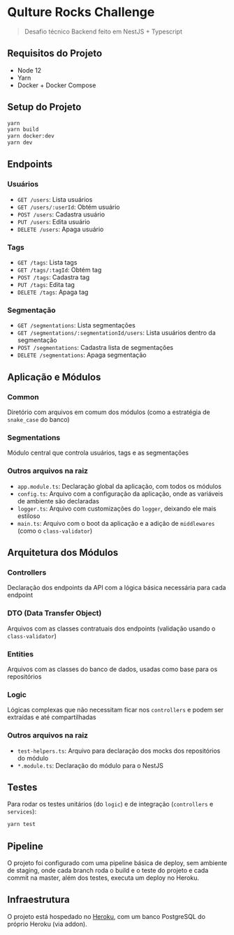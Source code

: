 # Qulture Rocks Challenge

> Desafio técnico Backend feito em NestJS + Typescript

## Requisitos do Projeto
- Node 12
- Yarn
- Docker + Docker Compose

## Setup do Projeto
```sh
yarn
yarn build
yarn docker:dev
yarn dev
```

## Endpoints

### Usuários
- `GET /users`: Lista usuários
- `GET /users/:userId`: Obtém usuário
- `POST /users`: Cadastra usuário
- `PUT /users`: Edita usuário
- `DELETE /users`: Apaga usuário

### Tags
- `GET /tags`: Lista tags
- `GET /tags/:tagId`: Obtém tag
- `POST /tags`: Cadastra tag
- `PUT /tags`: Edita tag
- `DELETE /tags`: Apaga tag

### Segmentação
- `GET /segmentations`: Lista segmentações
- `GET /segmentations/:segmentationId/users`: Lista usuários dentro da segmentação
- `POST /segmentations`: Cadastra lista de segmentações
- `DELETE /segmentations`: Apaga segmentação

## Aplicação e Módulos

### Common
Diretório com arquivos em comum dos módulos (como a estratégia de `snake_case` do banco)

### Segmentations
Módulo central que controla usuários, tags e as segmentações

### Outros arquivos na raiz
- `app.module.ts`: Declaração global da aplicação, com todos os módulos
- `config.ts`: Arquivo com a configuração da aplicação, onde as variáveis de ambiente são declaradas
- `logger.ts`: Arquivo com customizações do `logger`, deixando ele mais estiloso
- `main.ts`: Arquivo com o boot da aplicação e a adição de `middlewares` (como o `class-validator`)

## Arquitetura dos Módulos

### Controllers
Declaração dos endpoints da API com a lógica básica necessária para cada endpoint

### DTO (Data Transfer Object)
Arquivos com as classes contratuais dos endpoints (validação usando o `class-validator`)

### Entities
Arquivos com as classes do banco de dados, usadas como base para os repositórios

### Logic
Lógicas complexas que não necessitam ficar nos `controllers` e podem ser extraídas e até compartilhadas

### Outros arquivos na raiz
- `test-helpers.ts`: Arquivo para declaração dos mocks dos repositórios do módulo
- `*.module.ts`: Declaração do módulo para o NestJS

## Testes

Para rodar os testes unitários (do `logic`) e de integração (`controllers` e `services`):

```sh
yarn test
```

## Pipeline
O projeto foi configurado com uma pipeline básica de deploy, sem ambiente de staging, onde cada branch roda o build e o teste do projeto e cada commit na master, além dos testes, executa um deploy no Heroku.

## Infraestrutura
O projeto está hospedado no [Heroku](https://qulture.herokuapp.com), com um banco PostgreSQL do próprio Heroku (via addon).